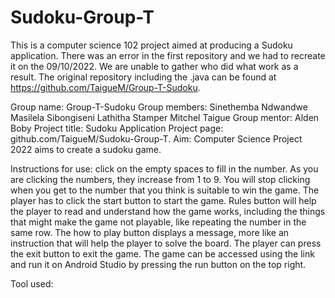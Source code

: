# Sudoku-Group-T

This is a computer science 102 project aimed at producing a Sudoku application. There was an error in the first repository and we had to recreate it on the 09/10/2022.
We are unable to gather who did what work as a result. The original repository including the .java can be found at https://github.com/TaigueM/Group-T-Sudoku.

Group name: Group-T-Sudoku
 Group members: Sinethemba Ndwandwe
                   Masilela Sibongiseni
               	      Lathitha Stamper
               	      Mitchel Taigue
Group mentor: Alden Boby
Project title: Sudoku Application
Project page: github.com/TaigueM/Sudoku-Group-T.
Aim: Computer Science Project 2022 aims to create a sudoku game.

Instructions for use:  click on the empty spaces to fill in the number.  As you are clicking the numbers, they increase from 1 to 9. You will stop clicking when you get to the number that you think is suitable to win the game. The player has to click the start button to start the game. Rules button will help the player to read and understand how the game works, including the things that might make the game not playable, like repeating the number in the same row. The how to play button displays a message, more like an instruction that will help the player to solve the board. The player can press the exit button to exit the game.  The game can be accessed using the link and run it on Android Studio by pressing the run button on the top right.

Tool used: 



